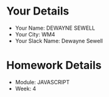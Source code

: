 <!--

The title for your pull request should be made in this format

CITY CLASS_NO - FIRST_NAME LAST_NAME - MODULE - WEEK_NO

For example,

London Class 7 - Chris Owen - HTML/CSS - Week 1

-->

# Your Details

- Your Name: DEWAYNE SEWELL
- Your City: WM4
- Your Slack Name: Dewayne Sewell

# Homework Details

- Module: JAVASCRIPT    
- Week: 4
